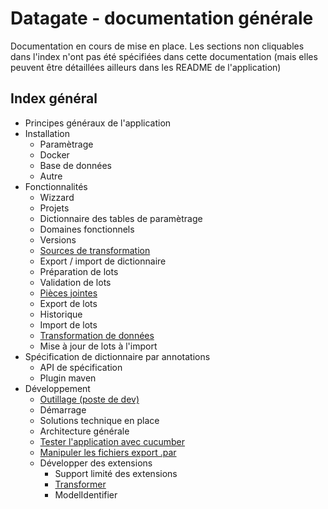 # Datagate - documentation générale

Documentation en cours de mise en place. Les sections non cliquables dans l'index n'ont pas été spécifiées dans cette documentation (mais elles peuvent être détaillées ailleurs dans les README de l'application)

## Index général

* Principes généraux de l'application
* Installation
  * Paramètrage
  * Docker
  * Base de données
  * Autre
* Fonctionnalités
  * Wizzard
  * Projets
  * Dictionnaire des tables de paramètrage
  * Domaines fonctionnels
  * Versions
  * [Sources de transformation](transformer-source.md)
  * Export / import de dictionnaire
  * Préparation de lots
  * Validation de lots
  * [Pièces jointes](attachments.md)
  * Export de lots
  * Historique
  * Import de lots
  * [Transformation de données](transformer-apply.md)
  * Mise à jour de lots à l'import
* Spécification de dictionnaire par annotations 
  * API de spécification
  * Plugin maven
* Développement
  * [Outillage (poste de dev)](dev-tools.md)
  * Démarrage
  * Solutions technique en place
  * Architecture générale
  * [Tester l'application avec cucumber](cucumber-testing.md)
  * [Manipuler les fichiers export .par](read-export.md)
  * Développer des extensions
    * Support limité des extensions
    * [Transformer](transformer-develop.md)
    * ModelIdentifier

